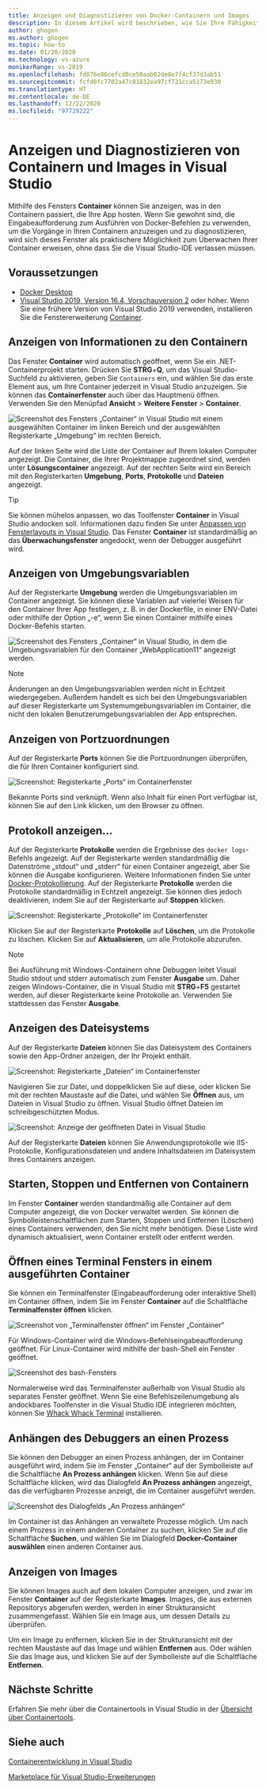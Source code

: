 ```yaml
---
title: Anzeigen und Diagnostizieren von Docker-Containern und Images
description: In diesem Artikel wird beschrieben, wie Sie Ihre Fähigkeiten zum Debuggen und Diagnostizieren Ihrer containerbasierten Apps in Visual Studio mithilfe eines Toolfensters verbessern, um zu erfahren, was innerhalb der Container geschieht, die Ihre App hosten.
author: ghogen
ms.author: ghogen
ms.topic: how-to
ms.date: 01/20/2020
ms.technology: vs-azure
monikerRange: vs-2019
ms.openlocfilehash: fd876e86cefcd0ce50aab02de8e7f4cf37d3ab51
ms.sourcegitcommit: fcfd0fc7702a47c81832ea97cf721cca5173e930
ms.translationtype: HT
ms.contentlocale: de-DE
ms.lasthandoff: 12/22/2020
ms.locfileid: "97729222"
---
```

# <a name="how-to-view-and-diagnose-containers-and-images-in-visual-studio"></a>Anzeigen und Diagnostizieren von Containern und Images in Visual Studio

Mithilfe des Fensters **Container** können Sie anzeigen, was in den Containern passiert, die Ihre App hosten. Wenn Sie gewohnt sind, die Eingabeaufforderung zum Ausführen von Docker-Befehlen zu verwenden, um die Vorgänge in Ihren Containern anzuzeigen und zu diagnostizieren, wird sich dieses Fenster als praktischere Möglichkeit zum Überwachen Ihrer Container erweisen, ohne dass Sie die Visual Studio-IDE verlassen müssen.

## <a name="prerequisites"></a>Voraussetzungen

- [Docker Desktop](https://hub.docker.com/editions/community/docker-ce-desktop-windows)
- [Visual Studio 2019, Version 16.4, Vorschauversion 2](https://visualstudio.microsoft.com/downloads) oder höher. Wenn Sie eine frühere Version von Visual Studio 2019 verwenden, installieren Sie die Fenstererweiterung [Container](https://marketplace.visualstudio.com/items?itemName=ms-azuretools.vs-containers-tools-extensions).

## <a name="view-information-about-your-containers"></a>Anzeigen von Informationen zu den Containern

Das Fenster **Container** wird automatisch geöffnet, wenn Sie ein .NET-Containerprojekt starten. Drücken Sie **STRG**+**Q**, um das Visual Studio-Suchfeld zu aktivieren, geben Sie `Containers` ein, und wählen Sie das erste Element aus, um Ihre Container jederzeit in Visual Studio anzuzeigen. Sie können das **Containerfenster** auch über das Hauptmenü öffnen. Verwenden Sie den Menüpfad **Ansicht** > **Weitere Fenster** > **Container**.  

![Screenshot des Fensters „Container“ in Visual Studio mit einem ausgewählten Container im linken Bereich und der ausgewählten Registerkarte „Umgebung“ im rechten Bereich.](media/view-and-diagnose-containers/container-window.png)

Auf der linken Seite wird die Liste der Container auf Ihrem lokalen Computer angezeigt. Die Container, die Ihrer Projektmappe zugeordnet sind, werden unter **Lösungscontainer** angezeigt. Auf der rechten Seite wird ein Bereich mit den Registerkarten **Umgebung**, **Ports**, **Protokolle** und **Dateien** angezeigt.

> [!TIP]
> Sie können mühelos anpassen, wo das Toolfenster **Container** in Visual Studio andocken soll. Informationen dazu finden Sie unter [Anpassen von Fensterlayouts in Visual Studio](../ide/customizing-window-layouts-in-visual-studio.md). Das Fenster **Container** ist standardmäßig an das **Überwachungsfenster** angedockt, wenn der Debugger ausgeführt wird.

## <a name="view-environment-variables"></a>Anzeigen von Umgebungsvariablen

Auf der Registerkarte **Umgebung** werden die Umgebungsvariablen im Container angezeigt. Sie können diese Variablen auf vielerlei Weisen für den Container Ihrer App festlegen, z. B. in der Dockerfile, in einer ENV-Datei oder mithilfe der Option „-e“, wenn Sie einen Container mithilfe eines Docker-Befehls starten.

![Screenshot des Fensters „Container“ in Visual Studio, in dem die Umgebungsvariablen für den Container „WebApplication11“ angezeigt werden.](media/view-and-diagnose-containers/containers-environment-vars.png)

> [!NOTE]
> Änderungen an den Umgebungsvariablen werden nicht in Echtzeit wiedergegeben. Außerdem handelt es sich bei den Umgebungsvariablen auf dieser Registerkarte um Systemumgebungsvariablen im Container, die nicht den lokalen Benutzerumgebungsvariablen der App entsprechen.

## <a name="view-port-mappings"></a>Anzeigen von Portzuordnungen

Auf der Registerkarte **Ports** können Sie die Portzuordnungen überprüfen, die für Ihren Container konfiguriert sind.

![Screenshot: Registerkarte „Ports“ im Containerfenster](media/view-and-diagnose-containers/containers-ports.png)

Bekannte Ports sind verknüpft. Wenn also Inhalt für einen Port verfügbar ist, können Sie auf den Link klicken, um den Browser zu öffnen.

## <a name="view-logs"></a>Protokoll anzeigen...

Auf der Registerkarte **Protokolle** werden die Ergebnisse des `docker logs`-Befehls angezeigt. Auf der Registerkarte werden standardmäßig die Datenströme „stdout“ und „stderr“ für einen Container angezeigt, aber Sie können die Ausgabe konfigurieren. Weitere Informationen finden Sie unter [Docker-Protokollierung](https://docs.docker.com/config/containers/logging/).  Auf der Registerkarte **Protokolle** werden die Protokolle standardmäßig in Echtzeit angezeigt. Sie können dies jedoch deaktivieren, indem Sie auf der Registerkarte auf **Stoppen** klicken.

![Screenshot: Registerkarte „Protokolle“ im Containerfenster](media/view-and-diagnose-containers/containers-logs.png)

Klicken Sie auf der Registerkarte **Protokolle** auf **Löschen**, um die Protokolle zu löschen.  Klicken Sie auf **Aktualisieren**, um alle Protokolle abzurufen.

> [!NOTE]
> Bei Ausführung mit Windows-Containern ohne Debuggen leitet Visual Studio stdout und stderr automatisch zum Fenster **Ausgabe** um. Daher zeigen Windows-Container, die in Visual Studio mit **STRG**+**F5** gestartet werden, auf dieser Registerkarte keine Protokolle an. Verwenden Sie stattdessen das Fenster **Ausgabe**.

## <a name="view-the-filesystem"></a>Anzeigen des Dateisystems

Auf der Registerkarte **Dateien** können Sie das Dateisystem des Containers sowie den App-Ordner anzeigen, der Ihr Projekt enthält.

![Screenshot: Registerkarte „Dateien“ im Containerfenster](media/view-and-diagnose-containers/container-filesystem.png)

Navigieren Sie zur Datei, und doppelklicken Sie auf diese, oder klicken Sie mit der rechten Maustaste auf die Datei, und wählen Sie **Öffnen** aus, um Dateien in Visual Studio zu öffnen. Visual Studio öffnet Dateien im schreibgeschützten Modus.

![Screenshot: Anzeige der geöffneten Datei in Visual Studio](media/view-and-diagnose-containers/container-file-open.png)

Auf der Registerkarte **Dateien** können Sie Anwendungsprotokolle wie IIS-Protokolle, Konfigurationsdateien und andere Inhaltsdateien im Dateisystem Ihres Containers anzeigen.

## <a name="start-stop-and-remove-containers"></a>Starten, Stoppen und Entfernen von Containern

Im Fenster **Container** werden standardmäßig alle Container auf dem Computer angezeigt, die von Docker verwaltet werden. Sie können die Symbolleistenschaltflächen zum Starten, Stoppen und Entfernen (Löschen) eines Containers verwenden, den Sie nicht mehr benötigen.  Diese Liste wird dynamisch aktualisiert, wenn Container erstellt oder entfernt werden.

## <a name="open-a-terminal-window-in-a-running-container"></a>Öffnen eines Terminal Fensters in einem ausgeführten Container

Sie können ein Terminalfenster (Eingabeaufforderung oder interaktive Shell) im Container öffnen, indem Sie im Fenster **Container** auf die Schaltfläche **Terminalfenster öffnen** klicken.

![Screenshot von „Terminalfenster öffnen“ im Fenster „Container“](media/view-and-diagnose-containers/containers-open-terminal-window.png)

Für Windows-Container wird die Windows-Befehlseingabeaufforderung geöffnet. Für Linux-Container wird mithilfe der bash-Shell ein Fenster geöffnet.

![Screenshot des bash-Fensters](media/view-and-diagnose-containers/container-bash-window.png)

Normalerweise wird das Terminalfenster außerhalb von Visual Studio als separates Fenster geöffnet. Wenn Sie eine Befehlszeilenumgebung als andockbares Toolfenster in die Visual Studio IDE integrieren möchten, können Sie [Whack Whack Terminal](https://marketplace.visualstudio.com/items?itemName=DanielGriffen.WhackWhackTerminal) installieren.

## <a name="attach-the-debugger-to-a-process"></a>Anhängen des Debuggers an einen Prozess

Sie können den Debugger an einen Prozess anhängen, der im Container ausgeführt wird, indem Sie im Fenster „Container“ auf der Symbolleiste auf die Schaltfläche **An Prozess anhängen** klicken. Wenn Sie auf diese Schaltfläche klicken, wird das Dialogfeld **An Prozess anhängen** angezeigt, das die verfügbaren Prozesse anzeigt, die im Container ausgeführt werden.  

![Screenshot des Dialogfelds „An Prozess anhängen“](media/view-and-diagnose-containers/containers-attach-to-process.jpg)

Im Container ist das Anhängen an verwaltete Prozesse möglich. Um nach einem Prozess in einem anderen Container zu suchen, klicken Sie auf die Schaltfläche **Suchen**, und wählen Sie im Dialogfeld **Docker-Container auswählen** einen anderen Container aus.

## <a name="viewing-images"></a>Anzeigen von Images

Sie können Images auch auf dem lokalen Computer anzeigen, und zwar im Fenster **Container** auf der Registerkarte **Images**. Images, die aus externen Repositorys abgerufen werden, werden in einer Strukturansicht zusammengefasst. Wählen Sie ein Image aus, um dessen Details zu überprüfen.

Um ein Image zu entfernen, klicken Sie in der Strukturansicht mit der rechten Maustaste auf das Image und wählen **Entfernen** aus. Oder wählen Sie das Image aus, und klicken Sie auf der Symbolleiste auf die Schaltfläche **Entfernen**.

## <a name="next-steps"></a>Nächste Schritte

Erfahren Sie mehr über die Containertools in Visual Studio in der [Übersicht über Containertools](overview.md).

## <a name="see-also"></a>Siehe auch

[Containerentwicklung in Visual Studio](./index.yml)

[Marketplace für Visual Studio-Erweiterungen](https://marketplace.visualstudio.com/)